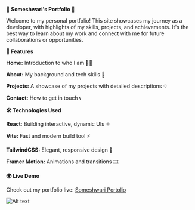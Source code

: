 **🌟 Someshwari's Portfolio 🚀**

Welcome to my personal portfolio! This site showcases my journey as a developer, with highlights of my skills, projects, and achievements. It's the best way to learn about my work and connect with me for future collaborations or opportunities.

**📂 Features**

**Home:** Introduction to who I am 👩‍💻

**About:** My background and tech skills 🔧

**Projects:** A showcase of my projects with detailed descriptions 💡

**Contact:** How to get in touch 📞

**🛠️ Technologies Used**

**React**: Building interactive, dynamic UIs ⚛️

**Vite:** Fast and modern build tool ⚡

**TailwindCSS:** Elegant, responsive design 🌈

**Framer Motion:** Animations and transitions 🎞️

**🌍 Live Demo**

Check out my portfolio live: [Someshwari Portolio](https://someshwari-portfolio.netlify.app/)


![Alt text](https://drive.google.com/uc?export=download&id=1U5axZVDl-86ymFXSmBF6zL8WsNt1o4Xi)

